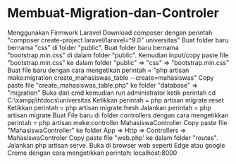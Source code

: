 # Membuat-Migration-dan-Controler
Menggunakan Firmwork Laravel
Download composer dengan perintah "composer create-project laravel/laravel=^9.0" universitas"
Buat folder baru bernama "css" di folder "public".
Buat folder baru bernama "bootstrap.min.css" di dalam folder "public".
Kemudian input/copy paste file "bootstrap.min.css" ke dalam folder "public" => "css" => "bootstrap.min.css"
Buat file baru dengan cara mengetikan perintah = "php artisan make:migration create_mahasiswas_table --create=mahasiswas"
Copy paste file "create_mahasiswas_table.php" ke folder "database" => "migration"
Buka dari cmd kemudian run administrator ketik perintah cd C:\xampp\htdocs\universitas
Ketikkan perintah = php artisan migrate:reset
Ketikkan perintah = php artisan migrate:fresh
Jalankan perintah = php artisan migrate
Buat File baru di folder controllers dengan cara mengetikkan perintah = php artisan meke:controller MahasiswaController
Copy paste file "MahasiswaController" ke folder App => Http => Controllers => MahasiswaControler
Copy paste file "web.php' ke dalam folder "routes".
Jalankan php artisan serve.
Buka di browser web seperti Edge atau google Crome dengan cara mengetikkan perintah: localhost:8000
